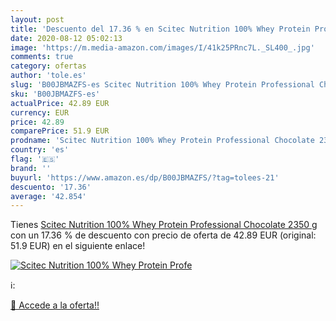 ```yaml
---
layout: post
title: 'Descuento del 17.36 % en Scitec Nutrition 100% Whey Protein Profe'
date: 2020-08-12 05:02:13
image: 'https://m.media-amazon.com/images/I/41k25PRnc7L._SL400_.jpg'
comments: true
category: ofertas
author: 'tole.es'
slug: 'B00JBMAZFS-es Scitec Nutrition 100% Whey Protein Professional Chocolate...'
sku: 'B00JBMAZFS-es'
actualPrice: 42.89 EUR
currency: EUR
price: 42.89
comparePrice: 51.9 EUR
prodname: 'Scitec Nutrition 100% Whey Protein Professional Chocolate 2350 g'
country: 'es'
flag: '🇪🇸'
brand: ''
buyurl: 'https://www.amazon.es/dp/B00JBMAZFS/?tag=tolees-21'
descuento: '17.36'
average: '42.854'
---
```


Tienes [Scitec Nutrition 100% Whey Protein Professional Chocolate 2350 g](https://www.amazon.es/dp/B00JBMAZFS/?tag=tolees-21) con un 17.36 % de descuento con precio de oferta de 42.89 EUR (original: 51.9 EUR) en el siguiente enlace!

[![Scitec Nutrition 100% Whey Protein Profe](https://m.media-amazon.com/images/I/41k25PRnc7L._SL400_.jpg)](https://www.amazon.es/dp/B00JBMAZFS/?tag=tolees-21)

ℹ️:


[🛒 Accede a la oferta!!](https://www.amazon.es/dp/B00JBMAZFS/?tag=tolees-21)
